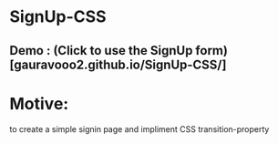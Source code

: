 ﻿# SignUp-CSS
## Demo : (Click to use the SignUp form)[gauravooo2.github.io/SignUp-CSS/]

# Motive: 

to create a simple signin page and impliment CSS transition-property 
